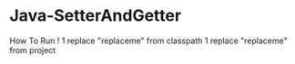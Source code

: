 Java-SetterAndGetter
====================

How To Run !
1 replace "replaceme" from classpath
1 replace "replaceme" from project